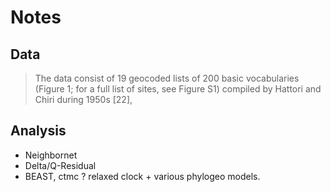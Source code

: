 # Notes

## Data

> The data consist of 19 geocoded lists of 200 basic vocabularies (Figure 1; for a full list of sites, see Figure S1) compiled by Hattori and Chiri during 1950s [22],

## Analysis

* Neighbornet
* Delta/Q-Residual
* BEAST, ctmc ? relaxed clock + various phylogeo models.
